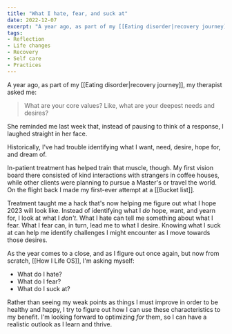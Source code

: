 ```yaml
---
title: "What I hate, fear, and suck at"
date: 2022-12-07
excerpt: "A year ago, as part of my [[Eating disorder|recovery journey]], my therapist asked me: 'What are your core values? Like, what are your deepest needs and desires?' She reminded me last week that, instead of pausing to think of a response, I laughed straight in her face."
tags:
- Reflection
- Life changes
- Recovery
- Self care
- Practices
---
```

A year ago, as part of my [[Eating disorder|recovery journey]], my therapist asked me:

> What are your core values? Like, what are your deepest needs and desires?

She reminded me last week that, instead of pausing to think of a response, I laughed straight in her face. 

Historically, I've had trouble identifying what I want, need, desire, hope for, and dream of.

In-patient treatment has helped train that muscle, though. My first vision board there consisted of kind interactions with strangers in coffee houses, while other clients were planning to pursue a Master's or travel the world. On the flight back I made my first-ever attempt at a [[Bucket list]]. 

Treatment taught me a hack that's now helping me figure out what I hope 2023 will look like. Instead of identifying what I *do* hope, want, and yearn for, I look at what I *don't*. What I hate can tell me something about what I fear. What I fear can, in turn, lead me to what I desire. Knowing what I suck at can help me identify challenges I might encounter as I move towards those desires. 

As the year comes to a close, and as I figure out once again, but now from scratch, [[How I Life OS]], I'm asking myself:

- What do I hate?
- What do I fear?
- What do I suck at?

Rather than seeing my weak points as things I must improve in order to be healthy and happy, I try to figure out how I can use these characteristics to my benefit. I'm looking forward to optimizing *for* them, so I can have a realistic outlook as I learn and thrive.